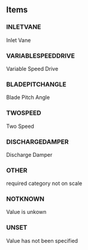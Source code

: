 

<!-- end of short definition -->
## Items

### INLETVANE
Inlet Vane

### VARIABLESPEEDDRIVE
Variable Speed Drive

### BLADEPITCHANGLE
Blade Pitch Angle

### TWOSPEED
Two Speed

### DISCHARGEDAMPER
Discharge Damper

### OTHER
required category not on scale

### NOTKNOWN
Value is unkown

### UNSET
Value has not been specified
